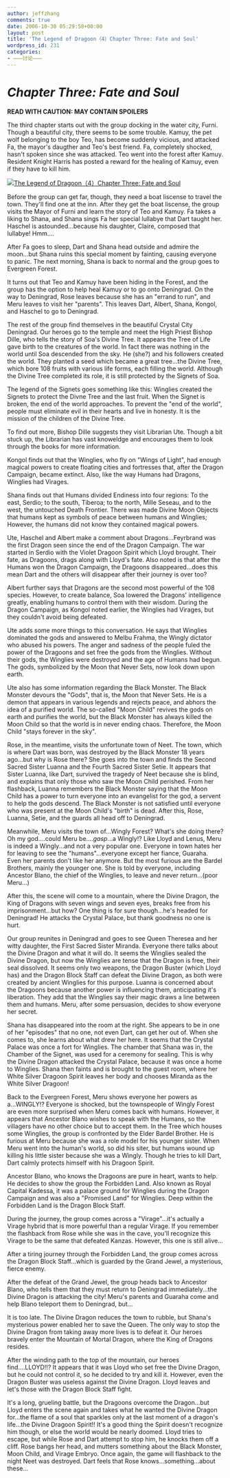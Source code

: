 ```yaml
---
author: jeffzhang
comments: true
date: 2006-10-30 05:29:58+00:00
layout: post
title: 'The Legend of Dragoon（4）Chapter Three: Fate and Soul'
wordpress_id: 231
categories:
- ———讨论———
---
```


# _[](http://photo.blog.sina.com.cn/showpic.html#blogid=57f94311010005ej&url=http://static14.photo.sina.com.cn/orignal/57f94311048361f228abd)Chapter Three: Fate and Soul_

**READ WITH CAUTION: MAY CONTAIN SPOILERS**

The third chapter starts out with the group docking in the water city, Furni. Though a beautiful city, there seems to be some trouble. Kamuy, the pet wolf belonging to the boy Teo, has become suddenly vicious, and attacked Fa, the mayor's daugther and Teo's best friend. Fa, completely shocked, hasn't spoken since she was attacked. Teo went into the forest after Kamuy. Resident Knight Harris has posted a reward for the healing of Kamuy, even if they have to kill him.

[![The Legend of Dragoon（4）Chapter Three: Fate and Soul](http://simg.sinajs.cn/blog7style/images/common/sg_trans.gif)](http://photo.blog.sina.com.cn/showpic.html#blogid=57f94311010005ej&url=http://static14.photo.sina.com.cn/orignal/57f94311048361f228abd)


Before the group can get far, though, they need a boat liscense to travel the town. They'll find one at the inn. After they get the boat liscense, the group visits the Mayor of Furni and learn the story of Teo and Kamuy. Fa takes a liking to Shana, and Shana sings Fa her special lullabye that Dart taught her. Haschel is astounded...because his daughter, Claire, composed that lullabye! Hmm....

After Fa goes to sleep, Dart and Shana head outside and admire the moon...but Shana ruins this special moment by fainting, causing everyone to panic. The next morning, Shana is back to normal and the group goes to Evergreen Forest.

It turns out that Teo and Kamuy have been hiding in the Forest, and the group has the option to help heal Kamuy or to go onto Deningrad. On the way to Deningrad, Rose leaves because she has an "errand to run", and Meru leaves to visit her "parents". This leaves Dart, Albert, Shana, Kongol, and Haschel to go to Deningrad.

The rest of the group find themselves in the beautiful Crystal City Deningrad. Our heroes go to the temple and meet the High Priest Bishop Dille, who tells the story of Soa's Divine Tree. It appears the Tree of Life gave birth to the creatures of the world. In fact there was nothing in the world until Soa descended from the sky. He (she?) and his followers created the world. They planted a seed which became a great tree...the Divine Tree, which bore 108 fruits with various life forms, each filling the world. Although the Divine Tree completed its role, it is still protected by the Signets of Soa.

The legend of the Signets goes something like this: Winglies created the Signets to protect the Divne Tree and the last fruit. When the Signet is broken, the end of the world approaches. To prevent the "end of the world", people must eliminate evil in their hearts and live in honesty. It is the mission of the children of the Divine Tree.

To find out more, Bishop Dille suggests they visit Librarian Ute. Though a bit stuck up, the Librarian has vast knoweldge and encourages them to look through the books for more information.

Kongol finds out that the Winglies, who fly on "Wings of Light", had enough magical powers to create floating cities and fortresses that, after the Dragon Campaign, became extinct. Also, like the way Humans had Dragons, Winglies had Virages.

Shana finds out that Humans divided Endiness into four regions: To the east, Serdio; to the south, Tiberoa; to the north, Mille Seseau, and to the west, the untouched Death Frontier. There was made Divine Moon Objects that humans kept as symbols of peace between humans and Winglies; However, the humans did not know they contained magical powers.

Ute, Haschel and Albert make a comment about Dragons...Feyrbrand was the first Dragon seen since the end of the Dragon Campaign. The war started in Serdio with the Violet Dragoon Spirit which Lloyd brought. Their fate, as Dragoons, drags along with Lloyd's fate. Also noted is that after the Humans won the Dragon Campaign, the Dragoons disappeared...does this mean Dart and the others will disappear after their journey is over too?

Albert further says that Dragons are the second most powerful of the 108 species. However, to create balance, Soa lowered the Dragons' intelligence greatly, enabling humans to control them with their wisdom. During the Dragon Campaign, as Kongol noted earlier, the Winglies had Virages, but they couldn't avoid being defeated.

Ute adds some more things to this conversation. He says that Winglies dominated the gods and answered to Melbu Frahma, the Wingly dictator who abused his powers. The anger and sadness of the people fuled the power of the Dragoons and set free the gods from the Winglies. Without their gods, the Winglies were destroyed and the age of Humans had begun. The gods, symbolized by the Moon that Never Sets, now look down upon earth.

Ute also has some information regarding the Black Monster. The Black Monster devours the "Gods", that is, the Moon that Never Sets. He is a demon that appears in various legends and rejects peace, and abhors the idea of a purified world. The so-called "Moon Child" revives the gods on earth and purifies the world, but the Black Monster has always killed the Moon Child so that the world is in never ending chaos. Therefore, the Moon Child "stays forever in the sky".

Rose, in the meantime, visits the unfortunate town of Neet. The town, which is where Dart was born, was destroyed by the Black Monster 18 years ago...but why is Rose there? She goes into the town and finds the Second Sacred Sister Luanna and the Fourth Sacred Sister Setie. It appears that Sister Luanna, like Dart, survived the tragedy of Neet because she is blind, and explains that only those who saw the Moon Child perished. From her flashback, Luanna remembers the Black Monster saying that the Moon Child has a power to turn everyone into an evangelist for the god, a servent to help the gods descend. The Black Monster is not satisfied until everyone who was present at the Moon Child's "birth" is dead. After this, Rose, Luanna, Setie, and the guards all head off to Deningrad.

Meanwhile, Meru visits the town of...Wingly Forest? What's she doing there? Oh my god....could Meru be....*gasp*...a Wingly!? Like Lloyd and Lenus, Meru is indeed a Wingly...and not a very popular one. Everyone in town hates her for leaving to see the "humans"...everyone except her fiance, Guaraha. Even her parents don't like her anymore. But the most furious are the Bardel Brothers, mainly the younger one. She is told by everyone, including Ancestor Blano, the chief of the Winglies, to leave and never return...(poor Meru...)

After this, the scene will come to a mountain, where the Divine Dragon, the King of Dragons with seven wings and seven eyes, breaks free from his imprisonment...but how? One thing is for sure though...he's headed for Deningrad! He attacks the Crystal Palace, but thank goodness no one is hurt.

Our group reunites in Deningrad and goes to see Queen Theresea and her witty daughter, the First Sacred Sister Miranda. Everyone there talks about the Divine Dragon and what it will do. It seems the Winglies sealed the Divine Dragon, but now the Winglies are tense that the Dragon is free, their seal dissolved. It seems only two weapons, the Dragon Buster (which Lloyd has) and the Dragon Block Staff can defeat the Divine Dragon, as both were created by ancient Winglies for this purpose. Luanna is concerned about the Dragoons because another power is influencing them, anticipating it's liberation. They add that the Winglies say their magic draws a line between them and humans. Meru, after some persuasion, decides to show everyone her secret.

Shana has disappeared into the room at the right. She appears to be in one of her "episodes" that no one, not even Dart, can get her out of. When she comes to, she learns about what drew her here. It seems that the Crystal Palace was once a fort for Winglies. The chamber that Shana was in, the Chamber of the Signet, was used for a ceremony for sealing. This is why the Divine Dragon attacked the Crystal Palace, because it was once a home to Winglies. Shana then faints and is brought to the guest room, where her White Silver Dragoon Spirit leaves her body and chooses Miranda as the White Silver Dragoon!

Back to the Evergreen Forest, Meru shows everyone her powers as a...WINGLY!? Everyone is shocked, but the townspeople of Wingly Forest are even more surprised when Meru comes back with humans. However, it appears that Ancestor Blano wishes to speak with the Humans, so the villagers have no other choice but to accept them. In the Tree which houses some Winglies, the group is confronted by the Elder Bardel Brother. He is furious at Meru because she was a role model for his younger sister. When Meru went into the human's world, so did his siter, but humans wound up killing his little sister because she was a Wingly. Though he tries to kill Dart, Dart calmly protects himself with his Dragoon Spirit.

Ancestor Blano, who knows the Dragoons are pure in heart, wants to help. He decides to show the group the Forbidden Land. Also known as Royal Capital Kadessa, it was a palace ground for Winglies during the Dragon Campaign and was also a "Promised Land" for Winglies. Deep within the Forbidden Land is the Dragon Block Staff.

During the journey, the group comes across a "Virage"...it's actually a Virage hybrid that is more powerful than a regular Virage. If you remember the flashback from Rose while she was in the cave, you'll recognize this Virage to be the same that defeated Kanzas. However, this one is still alive...

After a tiring journey through the Forbidden Land, the group comes across the Dragon Block Staff...which is guarded by the Grand Jewel, a mysterious, fierce enemy.

After the defeat of the Grand Jewel, the group heads back to Ancestor Blano, who tells them that they must return to Deningrad immediately...the Divine Dragon is attacking the city! Meru's parents and Guaraha come and help Blano teleport them to Deningrad, but...

It is too late. The Divine Dragon reduces the town to rubble, but Shana's mysterious power enabled her to save the Queen. The only way to stop the Divine Dragon from taking away more lives is to defeat it. Our heroes bravely enter the Mountain of Mortal Dragon, where the King of Dragons resides.

After the winding path to the top of the mountain, our heroes find....LLOYD!!? It appears that it was Lloyd who set free the Divine Dragon, but he could not control it, so he decided to try and kill it. However, even the Dragon Buster was useless against the Divine Dragon. Lloyd leaves and let's those with the Dragon Block Staff fight.

It's a long, grueling battle, but the Dragoons overcome the Dragon...but Lloyd enters the scene again and takes what he wanted the Divine Dragon for...the flame of a soul that sparkles only at the last moment of a dragon's life...the Divine Dragoon Spirit!! It's a good thing the Spirit doesn't recognize him though, or else the world would be nearly doomed. Lloyd tries to escape, but while Rose and Dart attempt to stop him, he knocks them off a cliff. Rose bangs her head, and mutters something about the Black Monster, Moon Child, and Virage Embryo. Once again, the game will flashback to the night Neet was destroyed. Dart feels that Rose knows...something...about these...
